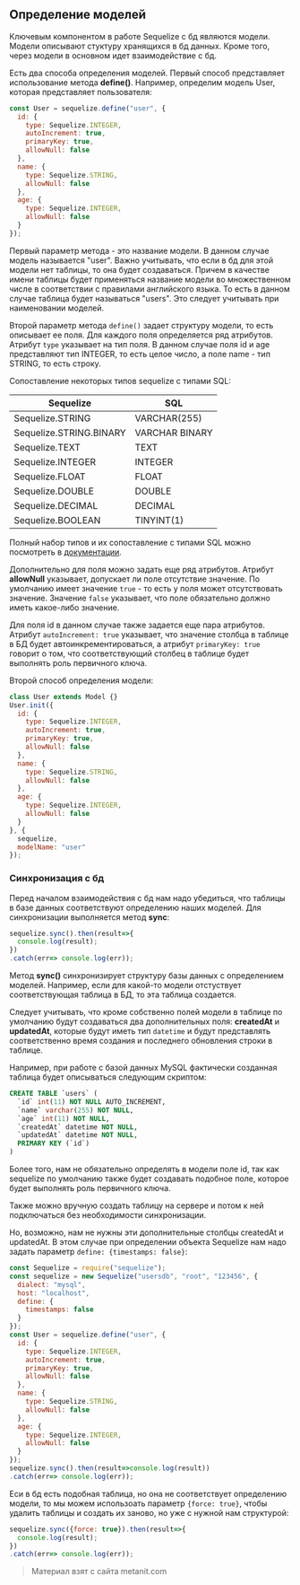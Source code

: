 ## Определение моделей

Ключевым компонентом в работе Sequelize с бд являются модели. Модели описывают стуктуру хранящихся в бд данных. Кроме того, через модели в основном идет взаимодействие с бд.

Есть два способа определения моделей. Первый способ представляет использование метода **define()**. Например, определим модель User, которая представляет пользователя:

```js
const User = sequelize.define("user", {
  id: {
    type: Sequelize.INTEGER,
    autoIncrement: true,
    primaryKey: true,
    allowNull: false
  },
  name: {
    type: Sequelize.STRING,
    allowNull: false
  },
  age: {
    type: Sequelize.INTEGER,
    allowNull: false
  }
});
```

Первый параметр метода - это название модели. В данном случае модель называется "user". Важно учитывать, что если в бд для этой модели нет таблицы, то она будет создаваться. Причем в качестве имени таблицы будет применяться название модели во множественном числе в соответствии с правилами английского языка. То есть в данном случае таблица будет называться "users". Это следует учитывать при наименовании моделей.

Второй параметр метода `define()` задает структуру модели, то есть описывает ее поля. Для каждого поля определяется ряд атрибутов. Атрибут `type` указывает на тип поля. В данном случае поля id и age представляют тип INTEGER, то есть целое число, а поле name - тип STRING, то есть строку.

Сопоставление некоторых типов sequelize с типами SQL:

| Sequelize               | SQL            |
|-------------------------|----------------|
| Sequelize.STRING        | VARCHAR(255)   |
| Sequelize.STRING.BINARY | VARCHAR BINARY |
| Sequelize.TEXT          | TEXT           |
| Sequelize.INTEGER       | INTEGER        |
| Sequelize.FLOAT         | FLOAT          |
| Sequelize.DOUBLE        | DOUBLE         |
| Sequelize.DECIMAL       | DECIMAL        |
| Sequelize.BOOLEAN       | TINYINT(1)     |
Полный набор типов и их сопоставление с типами SQL можно посмотреть в [документации](http://docs.sequelizejs.com/manual/data-types.html).

Дополнительно для поля можно задать еще ряд атрибутов. Атрибут **allowNull** указывает, допускает ли поле отсутствие значение. По умолчанию имеет значение `true` - то есть у поля может отсутствовать значение. Значение `false` указывает, что поле обязательно должно иметь какое-либо значение.

Для поля id в данном случае также задается еще пара атрибутов. Атрибут `autoIncrement: true` указывает, что значение столбца в таблице в БД будет автоинкрементироваться, а атрибут `primaryKey: true` говорит о том, что соответствующий столбец в таблице будет выполнять роль первичного ключа.

Второй способ определения модели:

```js
class User extends Model {}
User.init({
  id: {
    type: Sequelize.INTEGER,
    autoIncrement: true,
    primaryKey: true,
    allowNull: false
  },
  name: {
    type: Sequelize.STRING,
    allowNull: false
  },
  age: {
    type: Sequelize.INTEGER,
    allowNull: false
  }
}, {
  sequelize,
  modelName: "user"
});
```

### Синхронизация с бд

Перед началом взаимодействия с бд нам надо убедиться, что таблицы в базе данных соответствуют определению наших моделей. Для синхронизации выполняется метод **sync**:

```js
sequelize.sync().then(result=>{
  console.log(result);
})
.catch(err=> console.log(err));
```

Метод **sync()** синхронизирует структуру базы данных с определением моделей. Например, если для какой-то модели отстуствует соответствующая таблица в БД, то эта таблица создается.

Следует учитывать, что кроме собственно полей модели в таблице по умолчанию будут создаваться два дополнительных поля: **createdAt** и **updatedAt**, которые будут иметь тип `datetime` и будут представлять соответственно время создания и последнего обновления строки в таблице.

Например, при работе с базой данных MySQL фактически созданная таблица будет описываться следующим скриптом:

```sql
CREATE TABLE `users` (
  `id` int(11) NOT NULL AUTO_INCREMENT,
  `name` varchar(255) NOT NULL,
  `age` int(11) NOT NULL,
  `createdAt` datetime NOT NULL,
  `updatedAt` datetime NOT NULL,
  PRIMARY KEY (`id`)
)
```

Более того, нам не обязательно определять в модели поле id, так как sequelize по умолчанию также будет создавать подобное поле, которое будет выполнять роль первичного ключа.

Также можно вручную создать таблицу на сервере и потом к ней подключаться без необходимости синхронизации.

Но, возможно, нам не нужны эти дополнительные столбцы createdAt и updatedAt. В этом случае при определении объекта Sequelize нам надо задать параметр `define: {timestamps: false}`:

```js
const Sequelize = require("sequelize");
const sequelize = new Sequelize("usersdb", "root", "123456", {
  dialect: "mysql",
  host: "localhost",
  define: {
    timestamps: false
  }
});
const User = sequelize.define("user", {
  id: {
    type: Sequelize.INTEGER,
    autoIncrement: true,
    primaryKey: true,
    allowNull: false
  },
  name: {
    type: Sequelize.STRING,
    allowNull: false
  },
  age: {
    type: Sequelize.INTEGER,
    allowNull: false
  }
});
sequelize.sync().then(result=>console.log(result))
.catch(err=> console.log(err));
```

Еси в бд есть подобная таблица, но она не соответствует определению модели, то мы можем использоать параметр `{force: true}`, чтобы удалить таблицы и создать их заново, но уже с нужной нам структурой:

```js
sequelize.sync({force: true}).then(result=>{
  console.log(result);
})
.catch(err=> console.log(err));
```


> Материал взят с сайта metanit.com